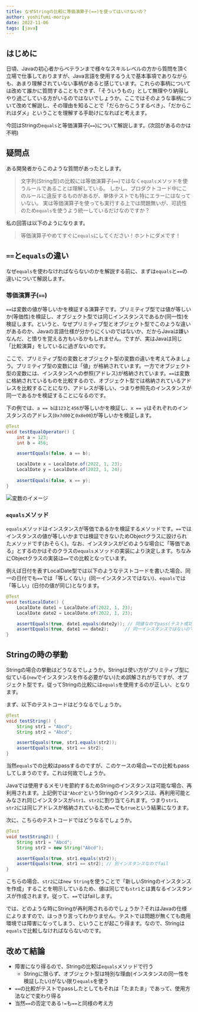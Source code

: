 ```yaml
---
title: なぜStringの比較に等価演算子(==)を使ってはいけないの？
author: yoshifumi-moriya
date: 2022-11-06
tags: [java]
---
```


## はじめに

日頃、Javaの初心者からベテランまで様々なスキルレベルの方から質問を頂く立場で仕事しておりますが、Java言語を使用するうえで基本事項でありながらも、あまり理解されていない事柄があると感じています。これらの事柄については改めて誰かに質問することもできず、「そういうもの」として無理やり納得しやり過ごしている方がいるのではないでしょうか。ここではそのような事柄について改めて解説し、その理由を知ることで「だらからこうするべき」、「だからこれはダメ」ということを理解する手助けになればと考えます。

今回はStringの`equals`と等価演算子(`==`)について解説します。(次回があるのかは不明)

## 疑問点

ある開発者からこのような質問があったとします。

> 文字列(String型)の比較には等価演算子(`==`)ではなく`equals`メソッドを使うルールであることは理解している。
> しかし、プロダクトコード中にこのルールに違反するものがあるが、単体テストでも特にエラーにはなっていない。
> 実は等価演算子を使っても実行する上では問題無いが、可読性のため`equals`を使うよう統一しているだけなのですか？

私の回答は以下のようになります。
> 等価演算子やめてすぐに`equals`にしてください！ホントにダメです！

## `==`と`equals`の違い

なぜ`equals`を使わなければならないのかを解説する前に、まずは`equals`と`==`の違いについて解説します。

### 等価演算子(`==`)
`==`は変数の値が等しいかを検証する演算子です。プリミティブ型では値が等しいか(等価性)を検証し、オブジェクト型では同じインスタンスであるか(同一性)を検証します。というと、なぜプリミティブ型とオブジェクト型でこのような違いがあるのか、Javaの言語仕様が分かりにくいのではないか、だからJavaは嫌いなんだ、と憤りを覚える方もいるかもしれません。ですが、実はJavaは同じ「比較演算」をしているに過ぎないのです。

ここで、プリミティブ型の変数とオブジェクト型の変数の違いを考えてみましょう。プリミティブ型の変数には「値」が格納されています。一方でオブジェクト型の変数には、インスタンスへの参照(アドレス)が格納されています。`==`は変数に格納されているものを比較するので、オブジェクト型では格納されているアドレスを比較することになり、アドレスが等しい、つまり参照先のインスタンスが同一であるかを検証することになるのです。

下の例では、`a == b`は`123`と`456`が等しいかを検証し、`x == y`はそれぞれのインスタンスのアドレス(`0x7d00`と`0x8e00`)が等しいかを検証します。

```java
@Test
void testEqualOperator() {
    int a = 123;
    int b = 456;

    assertEquals(false, a == b);

    LocalDate x = LocalDate.of(2022, 1, 23);
    LocalDate y = LocalDate.of(2022, 1, 24);
    
    assertEquals(false, x == y);
}
```

![変数のイメージ](/img/blogs/2022/1106_java-string-equals-1.drawio.svg)

### `equals`メソッド
`equals`メソッドはインスタンスが等価であるかを検証するメソッドです。`==`ではインスタンスの値が等しいかまでは検証できないためObjectクラスに設けられたメソッドです(おそらく)。なお、インスタンスがどのような場合に「等価である」とするのかはそのクラスの`equals`メソッドの実装により決定します。ちなみにObjectクラスの実装は`==`での比較となっています。

例えば日付を表すLocalDate型では以下のようなテストコードを書いた場合、同一の日付でも`==`では「等しくない」(同ーインスタンスではない)、`equals`では「等しい」(日付の値が同じ)となります。
```java
@Test
void testLocalDate() {
    LocalDate date1 = LocalDate.of(2022, 1, 23);
    LocalDate date2 = LocalDate.of(2022, 1, 23);

    assertEquals(true, date1.equals(date2y)); // 同値なのでpass(テスト成功)
    assertEquals(true, date1 == date2);      // 同一インスタンスではないのでfail(テスト失敗)
}
```

## Stringの時の挙動
Stringの場合の挙動はどうなるでしょうか。Stringは使い方がプリミティブ型に似ている(`new`でインスタンスを作る必要がない)ため誤解されがちですが、オブジェクト型です。従ってStringの比較には`equals`を使用するのが正しい、となります。

まず、以下のテストコードはどうなるでしょうか。
```java
@Test
void testString() {
    String str1 = "Abcd";
    String str2 = "Abcd";

    assertEquals(true, str1.equals(str2));
    assertEquals(true, str1 == str2);
}
```
当然`equals`での比較はpassするのですが、このケースの場合`==`での比較もpassしてしまうのです。これは何故でしょうか。

Javaでは使用するメモリを節約するためStringのインスタンスは可能な場合、再利用されます。上記例では`"Abcd"`というStringのインスタンスは、再利用可能とみなされ同じインスタンスが`str1`、`str2`に割り当てられます。つまり`str1`、`str2`には同じアドレスが格納されているため`==`でも`true`という結果になります。

次に、こちらのテストコードではどうなるでしょうか。
```java
@Test
void testString2() {
    String str1 = "Abcd";
    String str2 = new String("Abcd");

    assertEquals(true, str1.equals(str2));
    assertEquals(true, str1 == str2); // 別インスタンスなのでfail
}
```
こちらの場合、`str2`には`new String`を使うことで「新しいStringのインスタンスを作成」することを明示しているため、値は同じでも`str1`とは異なるインスタンスが作成されます。従って、`==`ではfailします。

では、どのような時にStringが再利用されるのでしょうか？それはJavaの仕様によりますので、はっきり言ってわかりません。テストでは問題が無くても商用環境では障害になってしまう、ということが起こり得ます。なので、Stringは`equals`で比較しなければならないのです。

## 改めて結論
* 障害になり得るので、Stringの比較は`equals`メソッドで行う
  * Stringに限らず、オブジェクト型は特別な理由(インスタンスの同一性を検証したい)がない限り`equals`を使う
* `==`の比較がテストでpassしたとしてもそれは「たまたま」であって、使用方法などで変わり得る
* 当然`==`の否定である`!=`も`==`と同様の考え方
